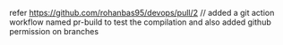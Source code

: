 refer https://github.com/rohanbas95/devops/pull/2
// added a git action workflow named pr-build to test the compilation and also added github permission on branches
